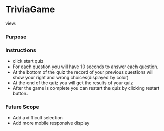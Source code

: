 # TriviaGame
view:

### Purpose

### Instructions
- click start quiz
- For each question you will have 10 seconds to answer each question.
- At the bottom of the quiz the record of your previous questions will show your right and wrong choices(displayed by color)
- At the end of the quiz you will get the results of your quiz
- After the game is complete you can restart the quiz by clicking restart button.


### Future Scope
- Add a difficult selection
- Add more mobile responsive display
